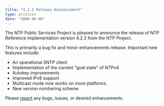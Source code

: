 ```yaml
---
title: "4.2.2 Release Announcement"
type: archives
date: "2006-06-08"
---
```


The NTP Public Services Project is pleased to announce the release of NTP Reference Implementation version 4.2.2 from the NTP Project.

This is primarily a bug fix and minor enhancements release.  Important new features include:

* An operational SNTP client
* Implementation of the current "goal state" of NTPv4
* Autokey improvements
* Improved IPv6 support
* Multicast mode now works on more platforms.
* New version numbering scheme

Please [report](https://bugs.ntp.org/) any bugs, issues, or desired enhancements.